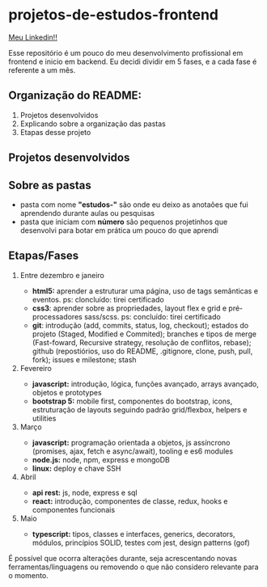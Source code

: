 # projetos-de-estudos-frontend

<a href="https://www.linkedin.com/in/gilmar-carlos97/">Meu Linkedin!!</a>

Esse repositório é um pouco do meu desenvolvimento profissional em frontend e inicio em backend. Eu decidi dividir em 5 fases, e a cada fase é referente a um mês.

<h2>Organização do README:</h2>
<ol>
    <li>Projetos desenvolvidos</li>
    <li>Explicando sobre a organização das pastas</li>
    <li>Etapas desse projeto</li>
</ol>

<h2>Projetos desenvolvidos</h2>


<h2>Sobre as pastas</h2>
<ul>
    <li>pasta com nome <b>"estudos-"</b> são onde eu deixo as anotaões que fui aprendendo durante aulas ou pesquisas</li>
    <li>pasta que iniciam com <b>número</b> são pequenos projetinhos que desenvolvi para botar em prática um pouco do que aprendi</li>
</ul>

<h2>Etapas/Fases</h2>
<ol>
    <li>Entre dezembro e janeiro</li>
    <ul>
        <li><b>html5:</b> aprender a estruturar uma página, uso de tags semânticas e eventos. ps: cloncluído: tirei certificado</li>
        <li><b>css3</b>: aprender sobre as propriedades, layout flex e grid e pré-processadores sass/scss. ps: concluído: tirei certificado</li>
        <li><b>git</b>: introdução (add, commits, status, log, checkout); estados do projeto (Staged, Modified e Commited); branches e tipos de merge (Fast-foward, Recursive strategy, resolução de conflitos, rebase); github (repostiórios, uso do README, .gitignore, clone, push, pull, fork); issues e milestone; stash</li>
    </ul>
    <li>Fevereiro</li>
    <ul>
        <li><b>javascript:</b> introdução, lógica, funções avançado, arrays avançado, objetos e prototypes</li>
        <li><b>bootstrap 5:</b> mobile first, componentes do bootstrap, icons, estruturação de layouts seguindo padrão grid/flexbox, helpers e utilities</li>
    </ul>
    <li>Março</li>
    <ul>
        <li><b>javascript:</b> programação orientada a objetos, js assíncrono (promises, ajax, fetch e async/await), tooling e es6 modules</li>
        <li><b>node.js:</b> node, npm, express e mongoDB</li>
        <li><b>linux:</b> deploy e chave SSH</li>
    </ul>
    <li>Abril</li>
    <ul>
        <li><b>api rest:</b> js, node, express e sql</li>
        <li><b>react:</b> introdução, componentes de classe, redux, hooks e componentes funcionais </li>
    </ul>
    <li>Maio</li>
    <ul>
        <li><b>typescript:</b> tipos, classes e interfaces, generics, decorators, módulos, princípios SOLID, testes com jest, design patterns (gof)</li>
    </ul>
</ol>

<p>É possível que ocorra alterações durante, seja acrescentando novas ferramentas/linguagens ou removendo o que não considero relevante para o momento.</p>
